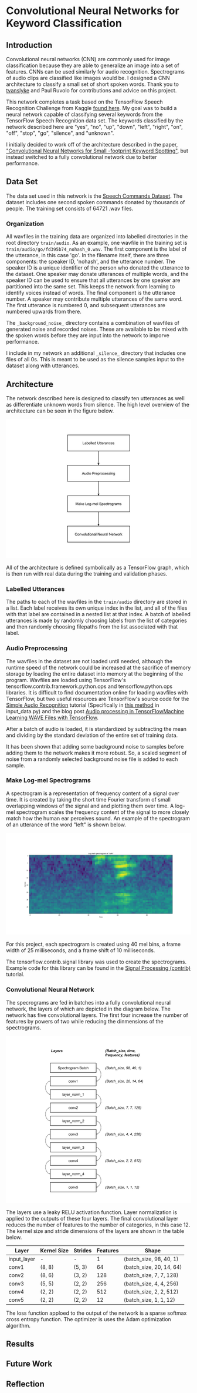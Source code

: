 # Convolutional Neural Networks for Keyword Classification
## Introduction
Convolutional neural networks (CNN) are commonly used for image classification because they are able to generalize an image into a set of features. CNNs can be used similarly for audio recognition. Spectrograms of audio clips are classified like images would be. I designed a CNN architecture to classify a small set of short spoken words. Thank you to [tvanslyke](https://github.com/tvanslyke) and Paul Ruvolo for contributions and advice on this project.

This network completes a task based on the TensorFlow Speech Recognition Challenge from Kaggle [found here](https://www.kaggle.com/c/tensorflow-speech-recognition-challenge). My goal was to build a neural network capable of classifying several keywords from the TensorFlow Speech Recognition data set. The keywords classified by the network described here are "yes", "no", "up", "down", "left", "right", "on", "off", "stop", "go", "silence", and "unknown".

I initially decided to work off of the architecture described in the paper, ["Convolutional Neural Networks for Small -footprint Keyword Spotting"](https://www.isca-speech.org/archive/interspeech_2015/papers/i15_1478.pdf), but instead switched to a fully convolutional network due to better performance.

## Data Set
The data set used in this network is the [Speech Commands Dataset](https://ai.googleblog.com/2017/08/launching-speech-commands-dataset.html). The dataset includes one second spoken commands donated by thousands of people. The training set consists of 64721 .wav files.
### Organization
All wavfiles in the training data are organized into labelled directories in the root directory ```train/audio```. As an example, one wavfile in the training set is ```train/audio/go/fd395b74_nohash_0.wav```. The first component is the label of the utterance, in this case 'go'. In the filename itself, there are three components: the speaker ID, 'nohash', and the utterance number. The speaker ID is a unique identifier of the person who donated the utterance to the dataset. One speaker may donate utterances of multiple words, and the speaker ID can be used to ensure that all utterances by one speaker are partitioned into the same set. This keeps the network from learning to identify voices instead of words. The final component is the utterance number. A speaker may contribute multiple utterances of the same word. The first utterance is numbered 0, and subsequent utterances are numbered upwards from there.

The ```_background_noise_``` directory contains a combination of wavfiles of generated noise and recorded noises. These are available to be mixed with the spoken words before they are input into the network to imporve performance.

I include in my network an additional ```_silence_``` directory that includes one files of all 0s. This is meant to be used as the silence samples input to the dataset along with utterances.

## Architecture
The network described here is designed to classify ten utterances as well as differentiate unknown words from silence. The high level overview of the architecture can be seen in the figure below.

![Labelled utterance files go through the preprocessing to add noise and standardize their mean and variance. The processed audio is then converted to log-mel spectrograms and fed into a convolutional neural network.](images/HighLevelBlock.jpg)

All of the architecture is defined symbolically as a TensorFlow graph, which is then run with real data during the training and validation phases.

### Labelled Utterances
The paths to each of the wavfiles in the ```train/audio``` directory are stored in a list. Each label receives its own unique index in the list, and all of the files with that label are contained in a nested list at that index. A batch of labelled utterances is made by randomly choosing labels from the list of categories and then randomly choosing filepaths from the list associated with that label.

### Audio Preprocessing
The wavfiles in the dataset are not loaded until needed, although the runtime speed of the network could be increased at the sacrifice of memory storage by loading the entire dataset into memory at the beginning of the program. Wavfiles are loaded using TensorFlow's tensorflow.contrib.framework.python.ops and tensorflow.python.ops libraries. It is difficult to find documentation online for loading wavfiles with TensorFlow, but two useful resources are TensorFlow's source code for the [Simple Audio Recognition](https://www.tensorflow.org/tutorials/audio_recognition) tutorial (Specifically in [this method](https://github.com/tensorflow/tensorflow/blob/81012dcd91770dc8113cd5beb4f854968c27e272/tensorflow/examples/speech_commands/input_data.py#L327) in input_data.py) and the blog post [Audio processing in TensorFlowMachine Learning WAVE Files with TensorFlow](https://becominghuman.ai/machine-learning-wave-files-with-tensorflow-5a990385fb3e).

After a batch of audio is loaded, it is standardized by subtracting the mean and dividing by the standard deviation of the entire set of training data.

It has been shown that adding some background noise to samples before adding them to the network makes it more robust. So, a scaled segment of noise from a randomly selected background noise file is added to each sample.

### Make Log-mel Spectrograms
A spectrogram is a representation of frequency content of a signal over time. It is created by taking the short time Fourier transform of small overlapping windows of the signal and and plotting them over time. A log-mel spectrogram scales the frequency content of the signal to more closely match how the human ear perceives sound. An example of the spectrogram of an utterance of the word "left" is shown below. 

![A spectrogram of the utterance "left". On the vertical axis are the mel frequency bins (there are 40 in this example) and the horizontal axis is the time axis. The data is shown as a heat map, with more power in a region shown as a warmer color. There is a region of higher power close to the middle of the plot, and most of the rest of the plot is a dark blue](images/example_spec.png)

For this project, each spectrogram is created using 40 mel bins, a frame width of 25 milliseconds, and a frame shift of 10 milliseconds.

The tensorflow.contrib.signal library was used to create the spectrograms. Example code for this library can be found in the  [Signal Processing (contrib)](https://www.tensorflow.org/api_guides/python/contrib.signal#Computing_Mel_Frequency_Cepstral_Coefficients_MFCCs_) tutorial.

### Convolutional Neural Network
The specrograms are fed in batches into a fully convolutional neural network, the layers of which are depicted in the diagram below. The network has five convolutional layers. The first four increase the number of features by powers of two while reducing the dinmensions of the spectrograms.

![A block diagram depicting the layer architecture of the convolutional neural network. The sizes of the output tensors of each layer are depicted next to the layers. These sizes can also be found in the table below](images/CNNLayers.png)

The layers use a leaky RELU activation function. Layer normalization is applied to the outputs of these four layers. The final convolutional layer reduces the number of features to the number of categories, in this case 12. The kernel size and stride dimensions of the layers are shown in the table below.

 Layer       | Kernel Size | Strides  | Features | Shape 
 ----------- |-------------| ---------| -------- | -----
 input_layer | - | - | 1 | (batch_size, 98, 40, 1) 
 conv1 | (8, 8) | (5, 3) | 64 | (batch_size, 20, 14, 64)
 conv2 | (8, 6) | (3, 2) | 128 | (batch_size, 7, 7, 128)
 conv3 | (5, 5) | (2, 2) | 256 | (batch_size, 4, 4, 256)
 conv4 | (2, 2) | (2, 2) | 512 | (batch_size, 2, 2, 512)
 conv5 | (2, 2) | (2, 2) | 12 | (batch_size, 1, 1, 12)

The loss function apploed to the output of the network is a sparse softmax cross entropy function. The optimizer is uses the Adam optimization algorithm.

## Results
## Future Work
## Reflection
